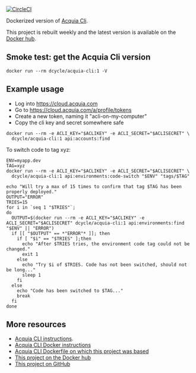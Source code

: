[![CircleCI](https://circleci.com/gh/dcycle/docker-acquia-cli.svg?style=svg)](https://circleci.com/gh/dcycle/acquia-cli)

Dockerized version of [Acquia Cli](https://docs.acquia.com/acquia-cli/).

This project is rebuilt weekly and the latest version is available on the [Docker hub](https://hub.docker.com/r/dcycle/acquia-cli/).

Smoke test: get the Acquia Cli version
-----

    docker run --rm dcycle/acquia-cli:1 -V

Example usage
-----

* Log into https://cloud.acquia.com
* Go to https://cloud.acquia.com/a/profile/tokens
* Create a new token, naming it "acli-on-my-computer"
* Copy the cli key and secret somewhere safe


```
docker run --rm -e ACLI_KEY="$ACLIKEY" -e ACLI_SECRET="$ACLISECRET" \
  dcycle/acquia-cli:1 api:accounts:find
```

To switch code to tag xyz:

```
ENV=myapp.dev
TAG=xyz
docker run --rm -e ACLI_KEY="$ACLIKEY" -e ACLI_SECRET="$ACLISECRET" \
  dcycle/acquia-cli:1 api:environments:code-switch "$ENV" "tags/$TAG"

echo "Will try a max of 15 times to confirm that tag $TAG has been properly deployed."
OUTPUT="ERROR"
TRIES=15
for i in `seq 1 "$TRIES"`;
do
  OUTPUT=$(docker run --rm -e ACLI_KEY="$ACLIKEY" -e ACLI_SECRET="$ACLISECRET" dcycle/acquia-cli:1 api:environments:find "$ENV" || "ERROR")
  if [[ "$OUTPUT" == *"ERROR"* ]]; then
    if [ "$i" == "$TRIES" ];then
      echo "After $TRIES tries, the environment code tag could not be changed."
      exit 1
    else
      echo "Try $i of $TRIES. Code has not been switched, should not be long..."
      sleep 1
    fi
  else
    echo "Code has been switched to $TAG..."
    break
  fi
done
```

More resources
-----

* [Acquia CLI instructions](https://docs.acquia.com/acquia-cli).
* [Acquia CLI Docker instructions](https://docs.acquia.com/acquia-cli/install/)
* [Acquia CLI Dockerfile on which this project was based](https://github.com/acquia/cli/blob/main/Dockerfile)
* [This project on the Docker hub](https://hub.docker.com/r/dcycle/acquia-cli/)
* [This project on GitHub](https://github.com/dcycle/docker-acquia-cli)
